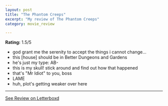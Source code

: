 ```yaml
---
layout: post
title: "The Phantom Creeps"
excerpt: "My review of The Phantom Creeps"
category: movie_review

---
```


**Rating:** 1.5/5

* god grant me the serenity to accept the things i cannot change...
* this [house] should be in Better Dungeons and Gardens
* he's just my type: AB-
* this is my skull! stick around and find out how that happened
* that's "Mr Idiot" to you, boss
* LAME
* huh, plot's getting weaker over here

<hr>

[See Review on Letterboxd](https://boxd.it/4CHcCB)
